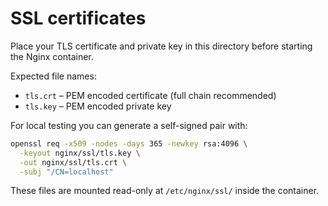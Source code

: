 # SSL certificates

Place your TLS certificate and private key in this directory before starting the Nginx container.

Expected file names:

- `tls.crt` – PEM encoded certificate (full chain recommended)
- `tls.key` – PEM encoded private key

For local testing you can generate a self-signed pair with:

```bash
openssl req -x509 -nodes -days 365 -newkey rsa:4096 \
  -keyout nginx/ssl/tls.key \
  -out nginx/ssl/tls.crt \
  -subj "/CN=localhost"
```

These files are mounted read-only at `/etc/nginx/ssl/` inside the container.
